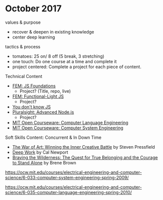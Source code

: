 # October 2017

values & purpose
- recover & deepen in existing knowledge
- center deep learning

tactics & process
- tomatoes: 25 on/ 8 off (5 break, 3 stretching)
- one touch: Do one course at a time and complete it
- project centered: Complete a project for each piece of content.

Technical Content
- [FEM: JS Foundations](https://frontendmasters.com/courses/javascript-foundations/)
  - Project? (Title, repo, live)
- [FEM: Functional-Light JS](https://frontendmasters.com/courses/functional-javascript-v2/)
  - Project?
- [You don't know JS](https://github.com/getify/You-Dont-Know-JS)
- [Pluralsight: Advanced Node.js](https://app.pluralsight.com/library/courses/nodejs-advanced/table-of-contents)
  - Project?
- [MIT Open Courseware: Computer Language Engineering](https://ocw.mit.edu/courses/electrical-engineering-and-computer-science/6-035-computer-language-engineering-spring-2010/)
- [MIT Open Courseware: Computer System Engineering](https://ocw.mit.edu/courses/electrical-engineering-and-computer-science/6-033-computer-system-engineering-spring-2009/)

Soft Skills Content: Concurrent & In Down Time
- [The War of Art: Winning the Inner Creative Battle](https://www.amazon.com/War-Art-Winning-Creative-Battle/dp/1501260626) by Steven Pressfield
- [Deep Work](https://www.amazon.com/Deep-Work-Focused-Success-Distracted/dp/B0189PVAWY/ref=sr_1_1) by Cal Newport
- [Braving the Wilderness: The Quest for True Belonging and the Courage to Stand Alone](https://www.amazon.com/Braving-Wilderness-Quest-Belonging-Courage/dp/0812995848) by Brene Brown


https://ocw.mit.edu/courses/electrical-engineering-and-computer-science/6-033-computer-system-engineering-spring-2009/

https://ocw.mit.edu/courses/electrical-engineering-and-computer-science/6-035-computer-language-engineering-spring-2010/
